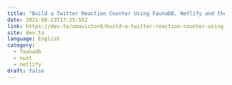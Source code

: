 ```yaml
---
title: "Build a Twitter Reaction Counter Using FaunaDB, Netlify and the Nuxt framework."
date: 2021-06-23T17:25:55Z
link: https://dev.to/umavictor6/build-a-twitter-reaction-counter-using-faunadb-netlify-and-the-nuxt-framework-3mc1?utm_medium=RSS&utm_source=news.12bit.vn
site: dev.to
language: English
category:
  - faunadb
  - nuxt
  - netlify
draft: false
---
```

